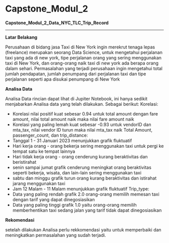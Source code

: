 # Capstone_Modul_2
**Capstone_Modul_2_Data_NYC_TLC_Trip_Record**
_____

**Latar Belakang**

Perusahaan di bidang jasa Taxi di New York ingin merekrut tenaga lepas (freelance) merupakan seorang Data Science, untuk mengetahui perjalanan taxi yang ada di new york, tipe perjalanan orang yang sering menggunakan taxi di New York, dan orang-orang naik taxi di new york ada berapa orang dalam sehari.
Permasalahan yang terjadi
perusahaan ingin mengetahui total jumlah pendapatan, jumlah penumpang dari perjalanan taxi dan tipe perjalanan seperti apa disukai penumpang di New York

**Analisa Data**

Analisa Data rincian dapat lihat di Jupiter Notebook, ini hanya sedikit menjabarkan Analisa data yang telah dilakukan. Sebagai berikut:
Korelasi:
- Korelasi nilai positif kuat sebesar 0.94 untuk total amount dengan fare amount, nilai total amount naik maka nilai fare amount naik
- Korelasi yang paling lemah kuat sebesar -0.93 untuk vendorID dan mta_tax, nilai vendor ID turun maka nilai mta_tax naik
Total Amount, passenger_count, dan trip_distance:
- Tanggal 1 - 31 Januari 2023 menunjukkan grafik fluktuatif 
- Hari kerja orang - orang bekerja sering menggunakan taxi untuk pergi ke tempat satu ke tempat lainnya
- Hari tidak kerja orang - orang cenderung kurang beraktivitas dan beristirahat
- senin sampai jumat grafik cenderung meningkat orang beraktivitas seperti bekerja, wisata, dan lain-lain sering menggunakan taxi
- sabtu dan minggu grafik turun orang kurang beraktivitas dan istirahat jarang menggunakan taxi
- Jam 12 Malam - 11 Malam menunjukkan grafik fluktuatif
Trip_type:
- Data yang paling rendah grafik 2.0 orang-orang memilih memesan taxi dengan tarif yang dapat dinegosiasikan
- Data yang paling tinggi grafik 1.0 yaitu orang-orang memilih memberhentikan taxi sedang jalan yang tarif tidak dapat dinegosiasikan

**Rekomendasi** 

setelah dilakukan Analisa perlu rekkomendasi yaitu untuk memperbaiki dan meningkatkan permasalahan yang sudah terjadi.

